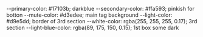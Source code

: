  --primary-color: #17103b; darkblue
    --secondary-color: #ffa593; pinkish for botton
    --mute-color: #d3edee; main tag background
    --light-color: #d9e5dd; border of 3rd section
    --white-color: rgba(255, 255, 255, 0.17); 3rd section
    --light-blue-color: rgba(89, 175, 150, 0.15); 1st box  some dark